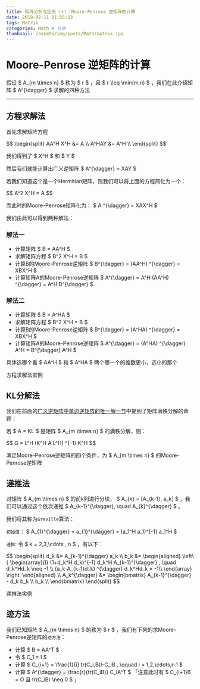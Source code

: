 ```yaml
---
title: 矩阵分析与应用（十）：Moore-Penrose 逆矩阵的计算
date: 2019-02-11 21:55:13
tags: Matrix
categories: Math # 分类
thumbnail: /assets/img/posts/Math/matrix.jpg
---
```


# Moore-Penrose 逆矩阵的计算

假设 $ A_{m \times n} $ 秩为 $ r $ ，且 $ r \leq \min(m,n) $ ，我们在此介绍矩阵 $ A^{\dagger} $ 求解的四种方法

****
## 方程求解法

首先求解矩阵方程
<p>
$$
\begin{split}
    AA^H X^H &= A \\
    A^HAY &= A^H \\
\end{split}
$$
</p>

我们得到了 $ X^H $ 和 $ Y $ 

然后我们就能计算出广义逆矩阵 $ A^{\dagger} = XAY $

若我们知道这个是一个Hermitian矩阵，则我们可以将上面的方程简化为一个：

<p>
$$
A^2 X^H = A
$$
</p>

而此时的Moore-Penrose矩阵化为： $ A ^{\dagger} = XAX^H $

我们由此可以得到两种解法：

### 解法一

- 计算矩阵 $ B = AA^H $
- 求解矩阵方程 $ B^2 X^H = B $
- 计算B的Moore-Penrose逆矩阵 $ B^{\dagger} = (AA^H) ^{\dagger} = XBX^H $
- 计算矩阵A的Moore-Penrose逆矩阵 $ A^{\dagger} = A^H (AA^H) ^{\dagger} = A^H B^{\dagger} $

### 解法二

- 计算矩阵 $ B = A^HA $
- 求解矩阵方程 $ B^2 X^H = B $
- 计算B的Moore-Penrose逆矩阵 $ B^{\dagger} = (A^HA) ^{\dagger} = XBX^H $
- 计算矩阵A的Moore-Penrose逆矩阵 $ A^{\dagger} = (A^HA) ^{\dagger} A^H = B^{\dagger} A^H $

具体选哪个看 $ AA^H $ 和  $ A^HA $ 两个哪一个的维数更小，选小的那个

<label class="label-example"> 方程求解法实例 </label>

## KL分解法

我们在前面的[广义逆矩阵中单边逆矩阵的唯一解一节](/2019-01-17-math-matrix-8/#单边逆矩阵的唯一解)中提到了矩阵满秩分解的命题：

若 $ A = KL $ 是矩阵 $ A_{m \times n} $ 的满秩分解，则：

<p>
$$
G = L^H (K^H A L^H) ^{-1} K^H
$$
</p>

满足Moore-Penrose逆矩阵的四个条件，为 $ A_{m \times n} $ 的Moore-Penrose逆矩阵

## 递推法

对矩阵 $ A_{m \times n} $ 的前k列进行分块， $ A_{k} = [A_{k-1}, a_k] $ ，我们可以通过这个依次递推 $ A_{k-1}^{\dagger}, \quad A_{k}^{\dagger} $ 。

我们将其称为`Greville`算法：

`初始值`： $ A_{1}^{\dagger} = a_{1}^{\dagger} = (a_1^H a_1)^{-1} a_1^H $

`递推`: 令 $ k = 2,3,\cdots , n $ ，有以下：

<p>
$$
\begin{split}
    d_k &= A_{k-1}^{\dagger} a_k \\
    b_k &= 
    \begin{aligned}
        \left\{
        \begin{array}{l}
        (1+d_k^H d_k)^{-1} d_k^H A_{k-1}^{\dagger} , \quad d_k^Hd_k \neq -1 \\
        (a_k-A_{k-1}d_k) ^{\dagger} d_k^Hd_k = -1\\
        \end{array}
        \right.
    \end{aligned} \\
    A_k^{\dagger} &= 
    \begin{bmatrix}
        A_{k-1}^{\dagger} - d_k b_k \\
        b_k \\
    \end{bmatrix} 
\end{split}
$$
</p>

<label class="label-example"> 递推法实例 </label>

## 迹方法

我们已知矩阵 $ A_{m \times n} $ 的秩为 $ r $ ，我们有下列的求Moore-Penrose逆矩阵的`迹方法`：

- 计算 $ B = AA^T $
- 令 $ C_1 = I $
- 计算 $ C_{i+1} = \frac{1}{i} tr(C_i,B)I-C_iB , \qquad i = 1,2,\cdots,r-1 $
- 计算 $ A^{\dagger} = \frac{r}{tr(C_iB)} C_iA^T $ 「注意此时有 $ C_{i+1}B = O 且 tr(C_iB) \neq 0 $ 」